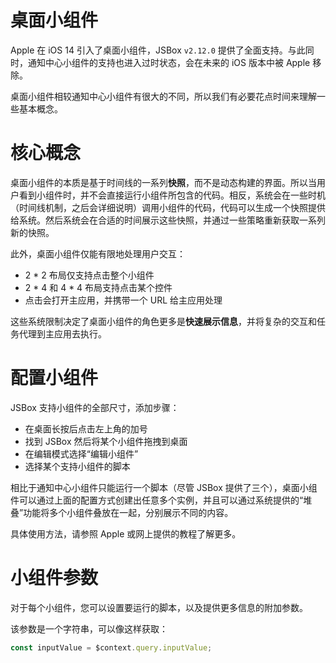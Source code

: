 # 桌面小组件

Apple 在 iOS 14 引入了桌面小组件，JSBox `v2.12.0` 提供了全面支持。与此同时，通知中心小组件的支持也进入过时状态，会在未来的 iOS 版本中被 Apple 移除。

桌面小组件相较通知中心小组件有很大的不同，所以我们有必要花点时间来理解一些基本概念。

# 核心概念

桌面小组件的本质是基于时间线的一系列**快照**，而不是动态构建的界面。所以当用户看到小组件时，并不会直接运行小组件所包含的代码。相反，系统会在一些时机（时间线机制，之后会详细说明）调用小组件的代码，代码可以生成一个快照提供给系统。然后系统会在合适的时间展示这些快照，并通过一些策略重新获取一系列新的快照。

此外，桌面小组件仅能有限地处理用户交互：

- 2 * 2 布局仅支持点击整个小组件
- 2 * 4 和 4 * 4 布局支持点击某个控件
- 点击会打开主应用，并携带一个 URL 给主应用处理

这些系统限制决定了桌面小组件的角色更多是**快速展示信息**，并将复杂的交互和任务代理到主应用去执行。

# 配置小组件

JSBox 支持小组件的全部尺寸，添加步骤：

- 在桌面长按后点击左上角的加号
- 找到 JSBox 然后将某个小组件拖拽到桌面
- 在编辑模式选择“编辑小组件”
- 选择某个支持小组件的脚本

相比于通知中心小组件只能运行一个脚本（尽管 JSBox 提供了三个），桌面小组件可以通过上面的配置方式创建出任意多个实例，并且可以通过系统提供的“堆叠”功能将多个小组件叠放在一起，分别展示不同的内容。

具体使用方法，请参照 Apple 或网上提供的教程了解更多。

# 小组件参数

对于每个小组件，您可以设置要运行的脚本，以及提供更多信息的附加参数。

该参数是一个字符串，可以像这样获取：

```js
const inputValue = $context.query.inputValue;
```